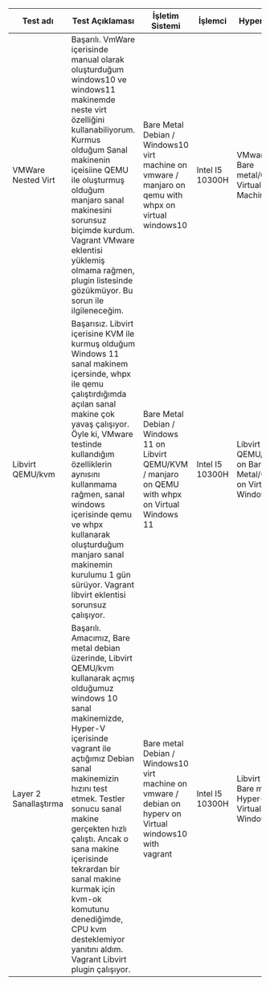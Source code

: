 | Test adı    | Test Açıklaması    | İşletim Sistemi   | İşlemci   | Hypervizor    | Tarih  |
|-------------|----------|--------|-------------|----------|--------|
| VMWare Nested Virt     | Başarılı. VmWare içerisinde manual olarak oluşturduğum windows10 ve windows11 makinemde neste virt özelliğini kullanabiliyorum. Kurmus olduğum Sanal makinenin içeisiine QEMU ile oluşturmuş olduğum manjaro sanal makinesini sorunsuz biçimde kurdum. Vagrant VMware eklentisi yüklemiş olmama rağmen, plugin listesinde gözükmüyor. Bu sorun ile ilgileneceğim. |Bare Metal Debian / Windows10 virt machine on vmware / manjaro on qemu with whpx on virtual windows10 | Intel I5 10300H     | VMware on Bare metal/Qemu Virtual Machine | 28.04.2025 |
| Libvirt QEMU/kvm      | Başarısız. Libvirt içerisine KVM ile kurmuş olduğum Windows 11 sanal makinem içersinde, whpx ile qemu çalıştırdığımda açılan sanal makine çok yavaş çalışıyor. Öyle ki, VMware testinde kullandığım özelliklerin aynısını kullanmama rağmen, sanal windows içerisinde qemu ve whpx kullanarak oluşturduğum manjaro sanal makinemin kurulumu 1 gün sürüyor. Vagrant libvirt eklentisi sorunsuz çalışıyor.| Bare Metal Debian / Windows 11 on Libvirt QEMU/KVM / manjaro on QEMU with whpx on Virtual Windows 11 | Intel I5 10300H  | Libvirt QEMU/KVM on Bare Metal/QEMU on Virtual Windows 11 | 28.04.2025 |
| Layer 2 Sanallaştırma     | Başarılı. Amacımız, Bare metal debian üzerinde, Libvirt QEMU/kvm kullanarak açmış olduğumuz windows 10 sanal makinemizde, Hyper-V içerisinde vagrant ile açtığımız Debian sanal makinemizin hızını test etmek. Testler sonucu sanal makine gerçekten hızlı çalıştı. Ancak o sana makine içerisinde tekrardan bir sanal makine kurmak için kvm-ok komutunu denediğimde, CPU kvm desteklemiyor yanıtını aldım. Vagrant Libvirt plugin çalışıyor.| Bare metal Debian / Windows10 virt machine on vmware / debian on hyperv on Virtual windows10 with vagrant | Intel I5 10300H | Libvirt on Bare metal / Hyper-V on Virtual Windows 10 | 28.04.2025 |
